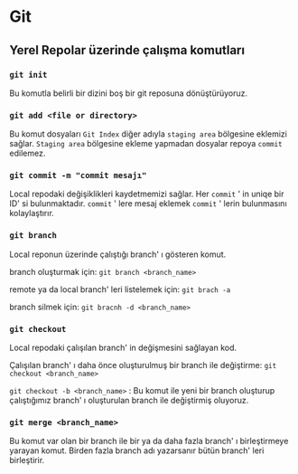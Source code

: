 # Git

## Yerel Repolar üzerinde çalışma komutları

### ``git init``
Bu komutla belirli bir dizini boş bir git reposuna dönüştürüyoruz.

### ``git add <file or directory>``
Bu komut dosyaları ``Git Index`` diğer adıyla ``staging area`` bölgesine eklemizi sağlar. ``Staging area`` bölgesine ekleme yapmadan dosyalar repoya ``commit`` edilemez.

### ``git commit -m "commit mesajı"``
Local repodaki değişiklikleri kaydetmemizi sağlar. Her ``commit`` ' in uniqe bir ID' si bulunmaktadır. ``commit`` ' lere mesaj eklemek ``commit`` ' lerin bulunmasını kolaylaştırır.

### ``git branch``
Local reponun üzerinde çalıştığı branch' ı gösteren komut.

branch oluşturmak için: ``git branch <branch_name>``

remote ya da local branch' leri listelemek için: ``git brach -a``

branch silmek için: ``git bracnh -d <branch_name>``

### ``git checkout``
Local repodaki çalışılan branch' in değişmesini sağlayan kod.

Çalışılan branch' ı daha önce oluşturulmuş bir branch ile değiştirme: ``git checkout <branch_name>``

``git checkout -b <branch_name>`` : Bu komut ile yeni bir branch oluşturup çalıştığımız branch' ı oluşturulan branch ile değiştirmiş oluyoruz.

### ``git merge <branch_name>``
Bu komut var olan bir branch ile bir ya da daha fazla branch' ı birleştirmeye yarayan komut. Birden fazla branch adı yazarsanır bütün branch' leri birleştirir.
